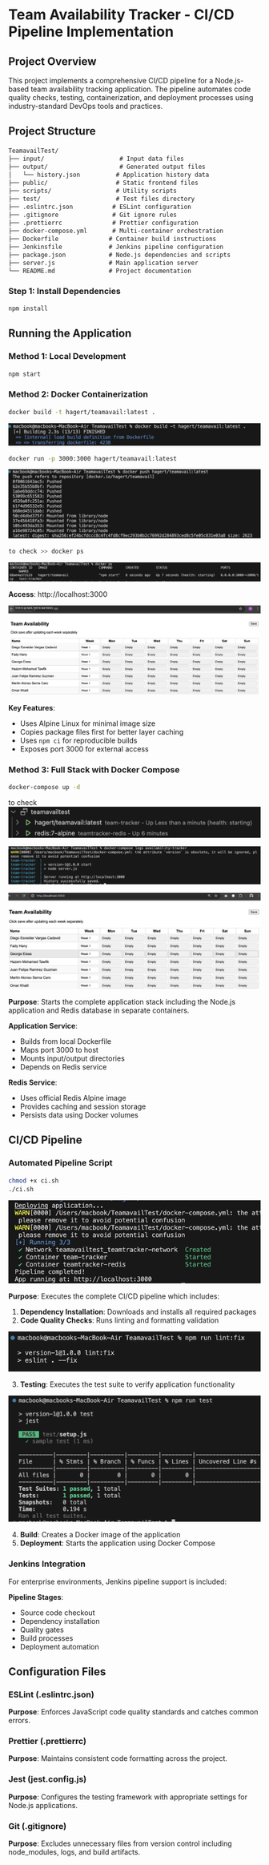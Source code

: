 # Team Availability Tracker - CI/CD Pipeline Implementation

## Project Overview

This project implements a comprehensive CI/CD pipeline for a Node.js-based team availability tracking application. The pipeline automates code quality checks, testing, containerization, and deployment processes using industry-standard DevOps tools and practices.

## Project Structure

```
TeamavailTest/
├── input/                     # Input data files
├── output/                    # Generated output files
│   └── history.json          # Application history data
├── public/                   # Static frontend files
├── scripts/                  # Utility scripts
├── test/                     # Test files directory
├── .eslintrc.json           # ESLint configuration
├── .gitignore               # Git ignore rules
├── .prettierrc              # Prettier configuration
├── docker-compose.yml       # Multi-container orchestration
├── Dockerfile              # Container build instructions
├── Jenkinsfile             # Jenkins pipeline configuration
├── package.json            # Node.js dependencies and scripts
├── server.js               # Main application server
└── README.md               # Project documentation
```

### Step 1: Install Dependencies

```bash
npm install
```

## Running the Application

### Method 1: Local Development

```bash
npm start
```


### Method 2: Docker Containerization

```bash
docker build -t hagert/teamavail:latest .
```
![Connect](assets/2.png)
```bash
docker run -p 3000:3000 hagert/teamavail:latest
```
![Connect](assets/3.png)

```bash
to check >> docker ps 
```
![Connect](assets/1.png)


**Access**: http://localhost:3000

![Connect](assets/4.png)

**Key Features**:
- Uses Alpine Linux for minimal image size
- Copies package files first for better layer caching
- Uses `npm ci` for reproducible builds
- Exposes port 3000 for external access


### Method 3: Full Stack with Docker Compose

```bash
docker-compose up -d
```
to check 
![Connect](assets/5.png)

![Connect](assets/6.png)

![Connect](assets/7.png)

**Purpose**: Starts the complete application stack including the Node.js application and Redis database in separate containers.

**Application Service**:
- Builds from local Dockerfile
- Maps port 3000 to host
- Mounts input/output directories
- Depends on Redis service

**Redis Service**:
- Uses official Redis Alpine image
- Provides caching and session storage
- Persists data using Docker volumes

## CI/CD Pipeline

### Automated Pipeline Script

```bash
chmod +x ci.sh
./ci.sh
```

![Connect](assets/8.png)

**Purpose**: Executes the complete CI/CD pipeline which includes:

1. **Dependency Installation**: Downloads and installs all required packages
2. **Code Quality Checks**: Runs linting and formatting validation

![Connect](assets/10.png)

3. **Testing**: Executes the test suite to verify application functionality

![Connect](assets/9.png)

4. **Build**: Creates a Docker image of the application
5. **Deployment**: Starts the application using Docker Compose


### Jenkins Integration

For enterprise environments, Jenkins pipeline support is included:

**Pipeline Stages**:
- Source code checkout
- Dependency installation
- Quality gates
- Build processes
- Deployment automation

## Configuration Files

### ESLint (.eslintrc.json)
**Purpose**: Enforces JavaScript code quality standards and catches common errors.

### Prettier (.prettierrc)
**Purpose**: Maintains consistent code formatting across the project.

### Jest (jest.config.js)
**Purpose**: Configures the testing framework with appropriate settings for Node.js applications.

### Git (.gitignore)
**Purpose**: Excludes unnecessary files from version control including node_modules, logs, and build artifacts.

